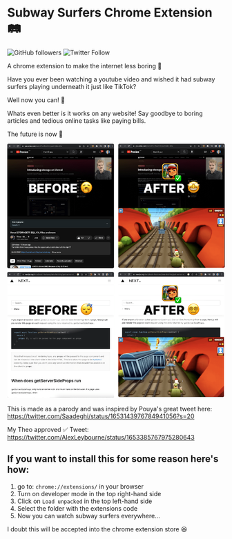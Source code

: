 # Subway Surfers Chrome Extension 🛤️

![GitHub followers](https://img.shields.io/github/followers/alexleybourne?style=social)
![Twitter Follow](https://img.shields.io/twitter/follow/AlexLeybourne?style=social)

A chrome extension to make the internet less boring 🥱

Have you ever been watching a youtube video and wished it had subway surfers playing underneath it just like TikTok?

Well now you can! 🤩

Whats even better is it works on any website! Say goodbye to boring articles and tedious online tasks like paying bills.

The future is now 🚀

![Before and After](https://raw.githubusercontent.com/alexleybourne/subway-surfers/main/images/before-and-after.png)

This is made as a parody and was inspired by Pouya's great tweet here: https://twitter.com/Saadeghi/status/1653143976784941056?s=20

My Theo approved ✅ Tweet: https://twitter.com/AlexLeybourne/status/1653385767975280643

## If you want to install this for some reason here's how:

1. go to: `chrome://extensions/` in your browser
2. Turn on developer mode in the top right-hand side
3. Click on `Load unpacked` in the top left-hand side
4. Select the folder with the extensions code
5. Now you can watch subway surfers everywhere...

I doubt this will be accepted into the chrome extension store 😆
